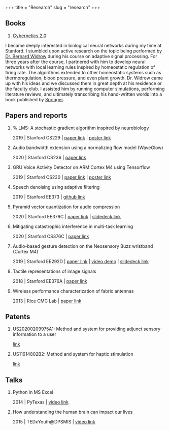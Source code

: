 +++
title = "Research"
slug = "research"
+++

## Books

1. [Cybernetics 2.0](https://link.springer.com/book/10.1007/978-3-030-98140-2)

I became deeply interested in biological neural networks during my time at Stanford. I stumbled upon active research on the topic being performed by [Dr. Bernard Widrow](https://profiles.stanford.edu/bernard-widrow) during his course on adaptive signal processing. For three years after the course, I partnered with him to develop neural networks with local learning rules inspired by homeostatic regulation of firing rate. The algorithms extended to other homeostatic systems such as thermoregulation, blood pressure, and even plant growth. Dr. Widrow came up with his ideas and we discussed them in great depth at his residence or the faculty club. I assisted him by running computer simulations, performing literature reviews, and ultimately transcribing his hand-written words into a book published by [Springer](https://link.springer.com/book/10.1007/978-3-030-98140-2).

## Papers and reports

1. % LMS: A stochastic gradient algorithm inspired by neurobiology

    2019 | Stanford CS229 | [paper link](/posts/ee_masters/__LMS_CS229_paper.pdf) | [poster link](/posts/ee_masters/CS229_Poster.pdf)

1. Audio bandwidth extension using a normalizing flow model (WaveGlow)

    2020 | Stanford CS236 | [paper link](/posts/ee_masters/CS236_AudioSuperResolution_2019_Nov.pdf)

1. GRU Voice Activity Detector on ARM Cortex M4 using Tensorflow

    2019 | Stanford CS230 | [paper link](/posts/ee_masters/CS230_Project_Report.pdf) | [poster link](/posts/ee_masters/CS230_Poster.pdf)

1. Speech denoising using adaptive filtering

    2019 | Stanford EE373 | [github link](https://github.com/Abhipray/speech_denoising)

1. Pyramid vector quantization for audio compression

    2020 | Stanford EE376C | [paper link](/posts/ee_masters/Music_422_Project_Report.pdf) | [slidedeck link](/posts/ee_masters/Music_422_Project.pdf)

1. Mitigating catastrophic interference in multi-task learning

    2020 | Stanford CS376C | [paper link](/posts/ee_masters/CS376C_Hebbian_report.pdf)

1. Audio-based gesture detection on the Neosensory Buzz wristband (Cortex M4)

    2019 | Stanford EE292D | [paper link](/posts/ee_masters/EE292D_Final_Paper.pdf) | [video demo](https://www.youtube.com/watch?v=eto0syTwN0U) | [slidedeck link](/papers/EE292D_Slides.pptx)

1. Tactile representations of image signals

    2018 | Stanford EE376A | [paper link](/papers/tactile_images.pdf) 

1. Wireless performance characterization of fabric antennas

    2013 | Rice CMC Lab | [paper link](/papers/fabric_antennas.pdf)

## Patents

1. US20200209975A1: Method and system for providing adjunct sensory information to a user

    [link](https://patents.google.com/patent/US20200209975A1)

1. US11614802B2: Method and system for haptic stimulation

    [link](https://patents.google.com/patent/US11614802B2)

## Talks

1. Python in MS Excel 

    2014 | PyTexas | [video link](https://www.youtube.com/watch?v=X3ImPHjAmUQ&t)

2. How understanding the human brain can impact our lives

    2015 | TEDxYouth@DPSMIS | [video link](https://www.youtube.com/watch?v=wcqtJwvMAXM&t=696s&pp=ygUNdGVkeCBhYmhpcHJheQ%3D%3D)

